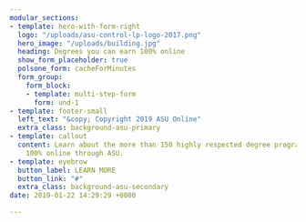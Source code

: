 ```yaml
---
modular_sections:
- template: hero-with-form-right
  logo: "/uploads/asu-control-lp-logo-2017.png"
  hero_image: "/uploads/building.jpg"
  heading: Degrees you can earn 100% online
  show_form_placeholder: true
  polsone_form: cacheForMinutes
  form_group:
    form_block:
    - template: multi-step-form
      form: und-1
- template: footer-small
  left_text: "&copy; Copyright 2019 ASU Online"
  extra_class: background-asu-primary
- template: callout
  content: Learn about the more than 150 highly respected degree programs available
    100% online through ASU.
- template: eyebrow
  button_label: LEARN MORE
  button_link: "#"
  extra_class: background-asu-secondary
date: 2019-01-22 14:29:29 +0000

---
```

